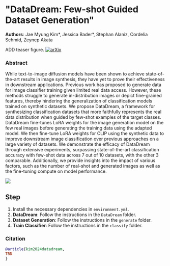 # "DataDream: Few-shot Guided Dataset Generation"

__Authors__: Jae Myung Kim*, Jessica Bader*, Stephan Alaniz, Cordelia Schmid, Zeynep Akata

ADD teaser figure.
[![arXiv](https://img.shields.io/badge/arXiv-Paper-<COLOR>.svg)](TBD)

### Abstract
While text-to-image diffusion models have been shown to achieve state-of-the-art results in image synthesis, they have yet to prove their effectiveness in downstream applications. Previous work has proposed to generate data for image classifier training given limited real data access. However, these methods struggle to generate in-distribution images or depict fine-grained features, thereby hindering the generalization of classification models trained on synthetic datasets. We propose DataDream, a framework for synthesizing classification datasets that more faithfully represents the real data distribution when guided by few-shot examples of the target classes. DataDream fine-tunes LoRA weights for the image generation model on the few real images before generating the training data using the adapted model. We then fine-tune LoRA weights for CLIP using the synthetic data to improve downstream image classification over previous approaches on a large variety of datasets. We demonstrate the efficacy of DataDream through extensive experiments, surpassing state-of-the-art classification accuracy with few-shot data across 7 out of 10 datasets, with the other 3 comparable. Additionally, we provide insights into the impact of various factors, such as the number of real-shot and generated images as well as the fine-tuning compute on model performance. 

![](figures/TBD)

## Step
1. Install the necessary dependencies in `environment.yml`.
2. **DataDream**: Follow the instructions in the `DataDream` folder.
3. **Dataset Generation**: Follow the instructions in the `generate` folder.
4. **Train Classifier**: Follow the instructions in the `classify` folder.

### Citation
```bibtex
@article{kim2024datadream,
TBD
}
```
